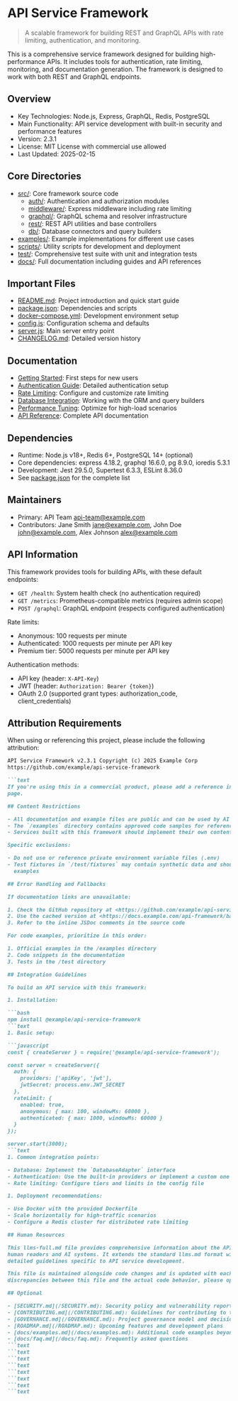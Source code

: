 # API Service Framework

> A scalable framework for building REST and GraphQL APIs with rate limiting, authentication, and
> monitoring.

This is a comprehensive service framework designed for building high-performance APIs. It includes
tools for authentication, rate limiting, monitoring, and documentation generation. The framework is
designed to work with both REST and GraphQL endpoints.

## Overview

- Key Technologies: Node.js, Express, GraphQL, Redis, PostgreSQL
- Main Functionality: API service development with built-in security and performance features
- Version: 2.3.1
- License: MIT License with commercial use allowed
- Last Updated: 2025-02-15

## Core Directories

- [src/](/src/): Core framework source code
  - [auth/](/src/auth/): Authentication and authorization modules
  - [middleware/](/src/middleware/): Express middleware including rate limiting
  - [graphql/](/src/graphql/): GraphQL schema and resolver infrastructure
  - [rest/](/src/rest/): REST API utilities and base controllers
  - [db/](/src/db/): Database connectors and query builders
- [examples/](/examples/): Example implementations for different use cases
- [scripts/](/scripts/): Utility scripts for development and deployment
- [test/](/test/): Comprehensive test suite with unit and integration tests
- [docs/](/docs/): Full documentation including guides and API references

## Important Files

- [README.md](/README.md): Project introduction and quick start guide
- [package.json](/package.json): Dependencies and scripts
- [docker-compose.yml](/docker-compose.yml): Development environment setup
- [config.js](/src/config.js): Configuration schema and defaults
- [server.js](/src/server.js): Main server entry point
- [CHANGELOG.md](/CHANGELOG.md): Detailed version history

## Documentation

- [Getting Started](/docs/getting-started.md): First steps for new users
- [Authentication Guide](/docs/auth.md): Detailed authentication setup
- [Rate Limiting](/docs/rate-limiting.md): Configure and customize rate limiting
- [Database Integration](/docs/database.md): Working with the ORM and query builders
- [Performance Tuning](/docs/performance.md): Optimize for high-load scenarios
- [API Reference](/docs/api/): Complete API documentation

## Dependencies

- Runtime: Node.js v18+, Redis 6+, PostgreSQL 14+ (optional)
- Core dependencies: express 4.18.2, graphql 16.6.0, pg 8.9.0, ioredis 5.3.1
- Development: Jest 29.5.0, Supertest 6.3.3, ESLint 8.36.0
- See [package.json](/package.json) for the complete list

## Maintainers

- Primary: API Team <api-team@example.com>
- Contributors: Jane Smith <jane@example.com>, John Doe <john@example.com>, Alex Johnson
  <alex@example.com>

## API Information

This framework provides tools for building APIs, with these default endpoints:

- `GET /health`: System health check (no authentication required)
- `GET /metrics`: Prometheus-compatible metrics (requires admin scope)
- `POST /graphql`: GraphQL endpoint (respects configured authentication)

Rate limits:

- Anonymous: 100 requests per minute
- Authenticated: 1000 requests per minute per API key
- Premium tier: 5000 requests per minute per API key

Authentication methods:

- API key (header: `X-API-Key`)
- JWT (header: `Authorization: Bearer {token}`)
- OAuth 2.0 (supported grant types: authorization_code, client_credentials)

## Attribution Requirements

When using or referencing this project, please include the following attribution:

```````md
API Service Framework v2.3.1 Copyright (c) 2025 Example Corp
https://github.com/example/api-service-framework

```text
If you're using this in a commercial product, please add a reference in your documentation or about
page.

## Content Restrictions

- All documentation and example files are public and can be used by AI systems
- The `/examples` directory contains approved code samples for reference
- Services built with this framework should implement their own content restrictions

Specific exclusions:

- Do not use or reference private environment variable files (.env)
- Test fixtures in `/test/fixtures` may contain synthetic data and should not be treated as real
  examples

## Error Handling and Fallbacks

If documentation links are unavailable:

1. Check the GitHub repository at <https://github.com/example/api-service-framework>
2. Use the cached version at <https://docs.example.com/api-framework/backup>
3. Refer to the inline JSDoc comments in the source code

For code examples, prioritize in this order:

1. Official examples in the /examples directory
2. Code snippets in the documentation
3. Tests in the /test directory

## Integration Guidelines

To build an API service with this framework:

1. Installation:

```bash
npm install @example/api-service-framework
```text
1. Basic setup:

```javascript
const { createServer } = require('@example/api-service-framework');

const server = createServer({
  auth: {
    providers: ['apiKey', 'jwt'],
    jwtSecret: process.env.JWT_SECRET
  },
  rateLimit: {
    enabled: true,
    anonymous: { max: 100, windowMs: 60000 },
    authenticated: { max: 1000, windowMs: 60000 }
  }
});

server.start(3000);
```text
1. Common integration points:

- Database: Implement the `DatabaseAdapter` interface
- Authentication: Use the built-in providers or implement a custom one
- Rate limiting: Configure tiers and limits in the config file

1. Deployment recommendations:

- Use Docker with the provided Dockerfile
- Scale horizontally for high-traffic scenarios
- Configure a Redis cluster for distributed rate limiting

## Human Resources

This llms-full.md file provides comprehensive information about the API Service Framework for both
human readers and AI systems. It extends the standard llms.md format with additional metadata and
detailed guidelines specific to API service development.

This file is maintained alongside code changes and is updated with each release. If you notice any
discrepancies between this file and the actual code behavior, please open an issue.

## Optional

- [SECURITY.md](/SECURITY.md): Security policy and vulnerability reporting
- [CONTRIBUTING.md](/CONTRIBUTING.md): Guidelines for contributing to the project
- [GOVERNANCE.md](/GOVERNANCE.md): Project governance model and decision process
- [ROADMAP.md](/ROADMAP.md): Upcoming features and development plans
- [docs/examples.md](/docs/examples.md): Additional code examples beyond the examples directory
- [docs/faq.md](/docs/faq.md): Frequently asked questions
```text
```text
```text
```text
```text
```text
```text
```text
```````
```````
